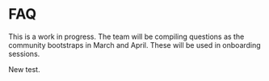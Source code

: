# FAQ

This is a work in progress. The team will be compiling questions as the community bootstraps in March and April. These will be used in onboarding sessions.



New test.

